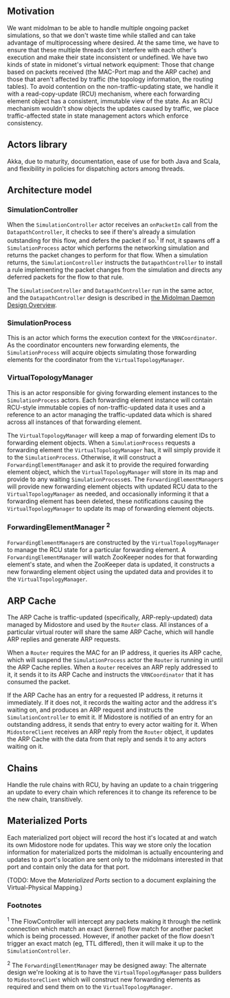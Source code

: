 ## Motivation

We want midolman to be able to handle multiple ongoing packet simulations,
so that we don't waste time while stalled and can take advantage of
multiprocessing where desired.  At the same time, we have to ensure that
these multiple threads don't interfere with each other's execution and
make their state inconsistent or undefined.  We have two kinds of state
in midonet's virtual network equipment:  Those that change based on
packets received (the MAC-Port map and the ARP cache) and those that
aren't affected by traffic (the topology information, the routing
tables).  To avoid contention on the non-traffic-updating state, we
handle it with a read-copy-update (RCU) mechanism, where each forwarding
element object has a consistent, immutable view of the state.  As an
RCU mechanism wouldn't show objects the updates caused by traffic, we
place traffic-affected state in state management actors which enforce
consistency.

## Actors library

Akka, due to maturity, documentation, ease of use for both Java and Scala,
and flexibility in policies for dispatching actors among threads.

## Architecture model

### SimulationController

When the `SimulationController` actor receives an `onPacketIn` call
from the `DatapathController`, it checks to see if there's already
a simulation outstanding for this flow, and defers the packet if 
so.<sup>1</sup>
If not, it spawns off a `SimulationProcess` actor which performs the
networking simulation and returns the packet changes to perform for
that flow.  When a simulation returns, the `SimulationController`
instructs the `DatapathController` to install a rule implementing the
packet changes from the simulation and directs any deferred packets for
the flow to that rule.

The `SimulationController` and `DatapathController` run in the same actor,
and the `DatapathController` design is described in [the Midolman Daemon
Design Overview](design-overview.md).

### SimulationProcess

This is an actor which forms the execution context for the `VRNCoordinator`.
As the coordinator encounters new forwarding elements, the `SimulationProcess`
will acquire objects simulating those forwarding elements for the
coordinator from the `VirtualTopologyManager`.

### VirtualTopologyManager

This is an actor responsible for giving forwarding element instances to
the `SimulationProcess` actors.  Each forwarding element instance will
contain RCU-style immutable copies of non-traffic-updated data it uses
and a reference to an actor managing the traffic-updated data which is
shared across all instances of that forwarding element.

The `VirtualTopologyManager` will keep a map of forwarding element IDs to
forwarding element objects.  When a `SimulationProcess` requests a forwarding
element the `VirtualTopologyManager` has, it will simply provide it to the
`SimulationProcess`.  Otherwise, it will construct a `ForwardingElementManager`
and ask it to provide the required forwarding element object, which the
`VirtualTopologyManager` will store in its map and provide to any waiting
`SimulationProcess`es.  The `ForwardingElementManager`s will provide new
forwarding element objects with updated RCU data to the
`VirtualTopologyManager` as needed, and occasionally informing it that a
forwarding element has been deleted, these notifications causing the
`VirtualTopologyManager` to update its map of forwarding element objects.

### ForwardingElementManager <sup>2</sup>

`ForwardingElementManager`s are constructed by the `VirtualTopologyManager` to
manage the RCU state for a particular forwarding element.  A
`ForwardingElementManager` will watch ZooKeeper nodes for that forwarding
element's state, and when the ZooKeeper data is updated, it constructs a
new forwarding element object using the updated data and provides it to
the `VirtualTopologyManager`.


## ARP Cache

The ARP Cache is traffic-updated (specifically, ARP-reply-updated) data
managed by Midostore and used by the `Router` class.  All instances of
a particular virtual router will share the same ARP Cache, which will
handle ARP replies and generate ARP requests.

When a `Router` requires the MAC for an IP address, it queries its ARP cache,
which will suspend the `SimulationProcess` actor the `Router` is running in
until the ARP Cache replies.  When a `Router` receives an ARP reply addressed
to it, it sends it to its ARP Cache and instructs the `VRNCoordinator` that
it has consumed the packet.

If the ARP Cache has an entry for a requested IP address, it returns it
immediately.  If it does not, it records the waiting actor and the address
it's waiting on, and produces an ARP request and instructs the
`SimulationController` to emit it.  If Midostore is notified of an entry
for an outstanding address, it sends that entry to every actor waiting
for it.  When `MidostoreClient` receives an ARP reply from the `Router`
object, it updates the ARP Cache with the data from that reply and sends
it to any actors waiting on it.

## Chains

Handle the rule chains with RCU, by having an update to a chain triggering
an update to every chain which references it to change its reference to be
the new chain, transitively.

## Materialized Ports

Each materialized port object will record the host it's located at and
watch its own Midostore node for updates.  This way we store only the
location information for materialized ports the midolman is actually
encountering and updates to a port's location are sent only to the
midolmans interested in that port and contain only the data for that port.

(TODO: Move the *Materialized Ports* section to a document explaining
the Virtual-Physical Mapping.)


### Footnotes

<sup>1</sup> The FlowController will intercept any packets making it through
the netlink connection which match an exact (kernel) flow match for another
packet which is being processed.  However, if another packet of the flow 
doesn't trigger an exact match (eg, TTL differed), then it will make it up
to the `SimulationController`.

<sup>2</sup> The `ForwardingElementManager` may be designed away:  The 
alternate design we're looking at is to have the `VirtualTopologyManager`
pass builders to `MidostoreClient` which will construct new forwarding
elements as required and send them on to the `VirtualTopologyManager`.
